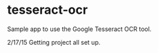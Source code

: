 # tesseract-ocr
Sample app to use the Google Tesseract OCR tool.


2/17/15
Getting project all set up.